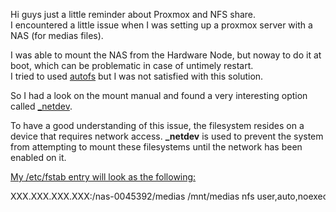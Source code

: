 
Hi guys just a little reminder about Proxmox and NFS share.  
I encountered a little issue when I was setting up a proxmox server with a NAS (for medias files).

I was able to mount the NAS from the Hardware Node, but noway to do it at boot, which can be problematic in case of untimely restart.  
I tried to used <a title="Autofs" href="http://www.autofs.org/" target="_blank">autofs</a> but I was not satisfied with this solution.

So I had a look on the mount manual and found a very interesting option called <a title="_netdev" href="http://linux.about.com/od/commands/l/blcmdl8_mount.htm" target="_blank">_netdev</a>.

To have a good understanding of this issue, the filesystem resides on a device that requires network access. **_netdev** is used to prevent the system from attempting to mount these filesystems until the network has been enabled on it.

<span style="text-decoration: underline;">My /etc/fstab entry will look as the following:</span>

<div class="codecolorer-container bash vibrant" style="overflow:auto;white-space:nowrap;width:100%;">
  <div class="bash codecolorer">
    XXX.XXX.XXX.XXX:<span class="sy0">/</span>nas-0045392<span class="sy0">/</span>medias <span class="sy0">/</span>mnt<span class="sy0">/</span>medias nfs user,auto,noexec,intr,noatime,_netdev <span class="nu0"></span> <span class="nu0"></span>
  </div>
</div>